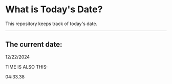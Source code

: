 # What is Today's Date?
This repository keeps track of today's date.
* * *
 
## The current date:  
 12/22/2024 
  
  
 TIME IS ALSO THIS: 
  
 04:33.38 
  
  
